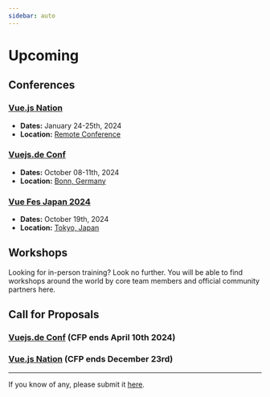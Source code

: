 ```yaml
---
sidebar: auto
---
```


# Upcoming

## Conferences

### [Vue.js Nation](https://vuejsnation.com/)

- **Dates:** January 24-25th, 2024
- **Location:** [Remote Conference](https://vuejsnation.com/)

### [Vuejs.de Conf](https://conf.vuejs.de/)

- **Dates:** October 08-11th, 2024
- **Location:** [Bonn, Germany](https://conf.vuejs.de/)

### [Vue Fes Japan 2024](https://vuefes.jp/2024/)

- **Dates:** October 19th, 2024
- **Location:** [Tokyo, Japan](https://vuefes.jp/2024/)

## Workshops

Looking for in-person training? Look no further. You will be able to find workshops around the world by core team members and official community partners here.

<EventsTimeline type="workshop" />

## Call for Proposals

### [Vuejs.de Conf](https://conf.vuejs.de/call-for-paper/) (CFP ends April 10th 2024)

### [Vue.js Nation](https://docs.google.com/forms/d/e/1FAIpQLSeG4gilJmGcK4PStWt831FRFiwGSUzohKpZwFk3Xfa5KEiU3Q/viewform) (CFP ends December 23rd)

---

If you know of any, please submit it [here](https://github.com/vuejs/events/issues/new?assignees=&labels=&template=cfp-submission.md&title=%5BCFP%5D).
